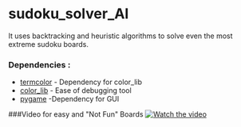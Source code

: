 # sudoku_solver_AI
It uses backtracking and heuristic algorithms to solve even the most extreme sudoku boards.


### Dependencies :
* [termcolor](https://pypi.org/project/termcolor/) - Dependency for color_lib
* [color_lib](https://github.com/Ozer-T/color_library) - Ease of debugging tool 
* [pygame](https://www.pygame.org/docs/) -Dependency for GUI



###Video for easy and "Not Fun" Boards
[![Watch the video](https://i.imgur.com/vKb2F1B.png)](https://www.linkedin.com/feed/update/urn:li:activity:6616275142794326016/)
